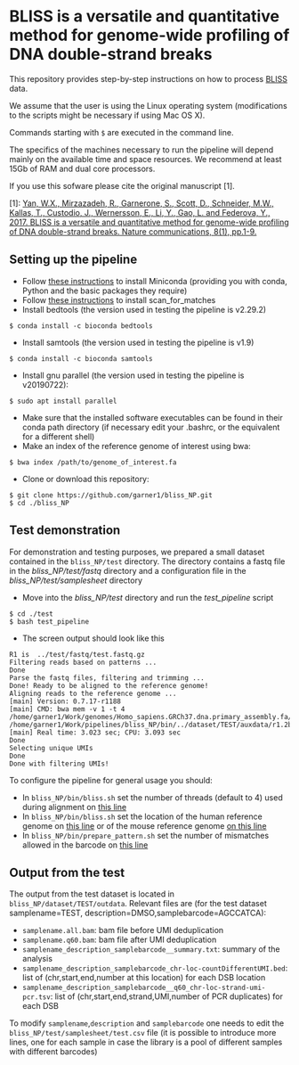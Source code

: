# BLISS is a versatile and quantitative method for genome-wide profiling of DNA double-strand breaks
This repository provides step-by-step instructions on how to process [BLISS](https://www.nature.com/articles/ncomms15058) data.

We assume that the user is using the Linux operating system (modifications to the scripts might be necessary if using Mac OS X).

Commands starting with ```$``` are executed in the command line.

The specifics of the machines necessary to run the pipeline will depend mainly on the available time and space resources. We recommend at least 15Gb of RAM and dual core processors.  

If you use this sofware please cite the original manuscript [1].

[1]: [Yan, W.X., Mirzazadeh, R., Garnerone, S., Scott, D., Schneider, M.W., Kallas, T., Custodio, J., Wernersson, E., Li, Y., Gao, L. and Federova, Y., 2017. BLISS is a versatile and quantitative method for genome-wide profiling of DNA double-strand breaks. Nature communications, 8(1), pp.1-9.](https://www.nature.com/articles/ncomms15058) 

## Setting up the pipeline

* Follow [these instructions](https://docs.conda.io/en/latest/miniconda.html) to install Miniconda (providing you with conda, Python and the basic packages they require)
* Follow [these instructions](http://blog.theseed.org/servers/2010/07/scan-for-matches.html) to install scan_for_matches
* Install bedtools (the version used in testing the pipeline is v2.29.2)
```
$ conda install -c bioconda bedtools
```
* Install samtools (the version used in testing the pipeline is v1.9)
```
$ conda install -c bioconda samtools
```
* Install gnu parallel (the version used in testing the pipeline is v20190722):
```
$ sudo apt install parallel
```
* Make sure that the installed software executables can be found in their conda path directory (if necessary edit your .bashrc, or the equivalent for a different shell) 
* Make an index of the reference genome of interest using bwa:
```
$ bwa index /path/to/genome_of_interest.fa
```
* Clone or download this repository:
```
$ git clone https://github.com/garner1/bliss_NP.git
$ cd ./bliss_NP
```
## Test demonstration
For demonstration and testing purposes, we prepared a small dataset contained in the ```bliss_NP/test``` directory. The directory contains a fastq file in the *bliss_NP/test/fastq* directory and a configuration file in the *bliss_NP/test/samplesheet* directory

* Move into the  *bliss_NP/test* directory and run the *test_pipeline* script
```
$ cd ./test
$ bash test_pipeline
```
* The screen output should look like this
```
R1 is  ../test/fastq/test.fastq.gz
Filtering reads based on patterns ...
Done
Parse the fastq files, filtering and trimming ...
Done! Ready to be aligned to the reference genome!
Aligning reads to the reference genome ...
[main] Version: 0.7.17-r1188
[main] CMD: bwa mem -v 1 -t 4 /home/garner1/Work/genomes/Homo_sapiens.GRCh37.dna.primary_assembly.fa/GRCh37.fa /home/garner1/Work/pipelines/bliss_NP/bin/../dataset/TEST/auxdata/r1.2b.aln.fq
[main] Real time: 3.023 sec; CPU: 3.093 sec
Done
Selecting unique UMIs
Done
Done with filtering UMIs!
```

To configure the pipeline for general usage you should:
* In ```bliss_NP/bin/bliss.sh``` set the number of threads (default to 4) used during alignment on [this line](https://github.com/garner1/bliss_NP/blob/109dcc315e7882827104dd568c40fc5cbc107407/bin/bliss.sh#L12) 
* In ```bliss_NP/bin/bliss.sh``` set the location of the human reference genome on [this line](https://github.com/garner1/bliss_NP/blob/109dcc315e7882827104dd568c40fc5cbc107407/bin/bliss.sh#L23) or of the mouse reference genome [on this line](https://github.com/garner1/bliss_NP/blob/109dcc315e7882827104dd568c40fc5cbc107407/bin/bliss.sh#L27)
* In ```bliss_NP/bin/prepare_pattern.sh``` set the number of mismatches allowed in the barcode on [this line](https://github.com/garner1/bliss_NP/blob/243a211e4c29d0d51a45d5675ab8bf06be7c0de9/bin/prepare_pattern.sh#L13)

## Output from the test
The output from the test dataset is located in ```bliss_NP/dataset/TEST/outdata```.
Relevant files are (for the test dataset samplename=TEST, description=DMSO,samplebarcode=AGCCATCA):
* ```samplename.all.bam```: bam file before UMI deduplication
* ```samplename.q60.bam```: bam file after UMI deduplication
* ```samplename_description_samplebarcode__summary.txt```: summary of the analysis
* ```samplename_description_samplebarcode_chr-loc-countDifferentUMI.bed```: list of (chr,start,end,number at this location) for each DSB location
* ```samplename_description_samplebarcode__q60_chr-loc-strand-umi-pcr.tsv```: list of (chr,start,end,strand,UMI,number of PCR duplicates) for each DSB

To modify ```samplename```,```description``` and ```samplebarcode``` one needs to edit the ```bliss_NP/test/samplesheet/test.csv``` file (it is possible to introduce more lines, one for each sample in case the library is a pool of different samples with different barcodes)
